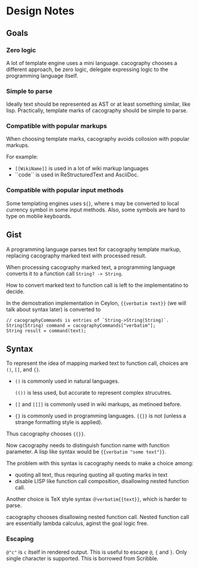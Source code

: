 Design Notes
============

Goals
-----

### Zero logic

A lot of template engine uses a mini language.
cacography chooses a different approach,
be zero logic, delegate expressing logic to the programming language itself.

### Simple to parse

Ideally text should be represented as AST or at least something similar,
like lisp.
Practically, template marks of cacography should be simple to parse.

### Compatible with popular markups

When choosing template marks, cacography avoids collosion with popular markups.

For example:

- `[[WikiName]]` is used in a lot of wiki markup languages
- \`\`code\`\` is used in ReStructuredText and AsciiDoc.

### Compatible with popular input methods

Some templating engines uses `${}`,
where `$` may be converted to local currency symbol in some input methods.
Also, some symbols are hard to type on moblie keyboards.

Gist
----

A programming language parses text for cacography template markup,
replacing cacography marked text with processed result.

When processing cacography marked text,
a programming language converts it to a function call `String? -> String`.

How to convert marked text to function call is left to the implementatino to decide.

In the demostration implementation in Ceylon,
`{{verbatim text}}` (we will talk about syntax later) is converted to

```ceylon
// cacographyCommands is entries of `String->String(String)`.
String(String) command = cacographyCommands["verbatim"];
String result = command(text);
```

Syntax
------

To represent the idea of mapping marked text to function call,
choices are `()`, `[]`, and `{}`.

- `()` is commonly used in natural languages.

    `(())` is less used, but accurate to represent complex strucutres.

- `[]` and `[[]]` is commonly used in wiki markups, as metinoed before.

- `{}` is commonly used in programming languages. `{{}}` is not
  (unless a strange formatting style is applied).

Thus cacography chooses `{{}}`.

Now cacography needs to distinguish function name with function parameter.
A lisp like syntax would be `{{verbatim "some text"}}`.

The problem with this syntax is cacography needs to make a choice among:

- quoting all text, thus requring quoting all quoting marks in text
- disable LISP like function call composition, disallowing nested function call.

Another choice is TeX style syntax `＠verbatim{{text}}`, which is harder to parse.

cacography chooses disallowing nested function call.
Nested function call are essentially lambda calculus, aginst the goal logic free.

### Escaping

`@"c"` is `c` itself in rendered output.
This is useful to escape `@`, `{` and `}`.
Only single character is supported.
This is borrowed from Scribble.